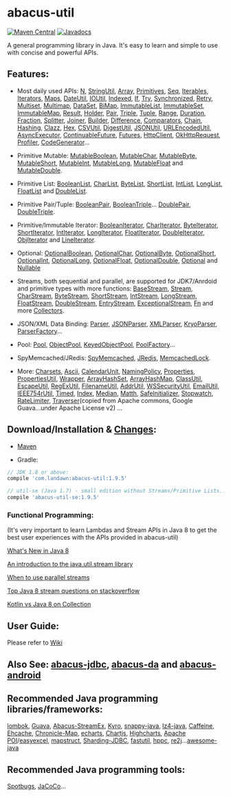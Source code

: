 # abacus-util

[![Maven Central](https://img.shields.io/maven-central/v/com.landawn/abacus-util.svg)](https://maven-badges.herokuapp.com/maven-central/com.landawn/abacus-util/)
[![Javadocs](https://www.javadoc.io/badge/com.landawn/abacus-util.svg)](https://www.javadoc.io/doc/com.landawn/abacus-util)

A general programming library in Java. It's easy to learn and simple to use with concise and powerful APIs.

## Features:

* Most daily used APIs: [N](https://cdn.staticaly.com/gh/landawn/abacus-util/master/docs/N_view.html), 
[StringUtil](https://cdn.staticaly.com/gh/landawn/abacus-util/master/docs/StringUtil_view.html), 
[Array](https://cdn.staticaly.com/gh/landawn/abacus-util/master/docs/Array_view.html), 
[Primitives](https://cdn.staticaly.com/gh/landawn/abacus-util/master/docs/Primitives_view.html), 
[Seq](https://cdn.staticaly.com/gh/landawn/abacus-util/master/docs/Seq_view.html), 
[Iterables](https://cdn.staticaly.com/gh/landawn/abacus-util/master/docs/Iterables_view.html),
[Iterators](https://cdn.staticaly.com/gh/landawn/abacus-util/master/docs/Iterators_view.html),
[Maps](https://cdn.staticaly.com/gh/landawn/abacus-util/master/docs/Maps_view.html), 
[DateUtil](https://cdn.staticaly.com/gh/landawn/abacus-util/master/docs/DateUtil_view.html), 
[IOUtil](https://cdn.staticaly.com/gh/landawn/abacus-util/master/docs/IOUtil_view.html), 
[Indexed](https://cdn.staticaly.com/gh/landawn/abacus-util/master/docs/Indexed_view.html), 
[If](https://cdn.staticaly.com/gh/landawn/abacus-util/master/docs/If_view.html), 
[Try](https://cdn.staticaly.com/gh/landawn/abacus-util/master/docs/Try_view.html), 
[Synchronized](https://cdn.staticaly.com/gh/landawn/abacus-util/master/docs/Synchronized_view.html), 
[Retry](https://cdn.staticaly.com/gh/landawn/abacus-util/master/docs/Retry_view.html), 
[Multiset](https://cdn.staticaly.com/gh/landawn/abacus-util/master/docs/Multiset_view.html), 
[Multimap](https://cdn.staticaly.com/gh/landawn/abacus-util/master/docs/Multimap_view.html),
[DataSet](https://cdn.staticaly.com/gh/landawn/abacus-util/master/docs/DataSet_view.html), 
[BiMap](https://cdn.staticaly.com/gh/landawn/abacus-util/master/docs/BiMap_view.html), 
[ImmutableList](https://cdn.staticaly.com/gh/landawn/abacus-util/master/docs/ImmutableList_view.html), 
[ImmutableSet](https://cdn.staticaly.com/gh/landawn/abacus-util/master/docs/ImmutableSet_view.html), 
[ImmutableMap](https://cdn.staticaly.com/gh/landawn/abacus-util/master/docs/ImmutableMap_view.html), 
[Result](https://cdn.staticaly.com/gh/landawn/abacus-util/master/docs/Result_view.html), 
[Holder](https://cdn.staticaly.com/gh/landawn/abacus-util/master/docs/Holder_view.html), 
[Pair](https://cdn.staticaly.com/gh/landawn/abacus-util/master/docs/Pair_view.html), 
[Triple](https://cdn.staticaly.com/gh/landawn/abacus-util/master/docs/Triple_view.html), 
[Tuple](https://cdn.staticaly.com/gh/landawn/abacus-util/master/docs/Tuple_view.html), 
[Range](https://cdn.staticaly.com/gh/landawn/abacus-util/master/docs/Range_view.html), 
[Duration](https://cdn.staticaly.com/gh/landawn/abacus-util/master/docs/Duration_view.html), 
[Fraction](https://cdn.staticaly.com/gh/landawn/abacus-util/master/docs/Fraction_view.html), 
[Splitter](https://cdn.staticaly.com/gh/landawn/abacus-util/master/docs/Splitter_view.html), 
[Joiner](https://cdn.staticaly.com/gh/landawn/abacus-util/master/docs/Joiner_view.html), 
[Builder](https://cdn.staticaly.com/gh/landawn/abacus-util/master/docs/Builder_view.html), 
[Difference](https://cdn.staticaly.com/gh/landawn/abacus-util/master/docs/Difference_view.html),
[Comparators](https://cdn.staticaly.com/gh/landawn/abacus-util/master/docs/Comparators_view.html),
[Chain](https://cdn.staticaly.com/gh/landawn/abacus-util/master/docs/Chain_view.html), 
[Hashing](https://cdn.staticaly.com/gh/landawn/abacus-util/master/docs/Hashing_view.html), 
[Clazz](https://cdn.staticaly.com/gh/landawn/abacus-util/master/docs/Clazz_view.html), 
[Hex](https://cdn.staticaly.com/gh/landawn/abacus-util/master/docs/Hex_view.html), 
[CSVUtil](https://cdn.staticaly.com/gh/landawn/abacus-util/master/docs/CSVUtil_view.html), 
[DigestUtil](https://cdn.staticaly.com/gh/landawn/abacus-util/master/docs/DigestUtil_view.html), 
[JSONUtil](https://cdn.staticaly.com/gh/landawn/abacus-util/master/docs/JSONUtil_view.html), 
[URLEncodedUtil](https://cdn.staticaly.com/gh/landawn/abacus-util/master/docs/URLEncodedUtil_view.html), 
[AsyncExecutor](https://cdn.staticaly.com/gh/landawn/abacus-util/master/docs/AsyncExecutor_view.html), 
[ContinuableFuture](https://cdn.staticaly.com/gh/landawn/abacus-util/master/docs/ContinuableFuture_view.html), 
[Futures](https://cdn.staticaly.com/gh/landawn/abacus-util/master/docs/Futures_view.html), 
[HttpClient](https://cdn.staticaly.com/gh/landawn/abacus-util/master/docs/HttpClient_view.html), 
[OkHttpRequest](https://cdn.staticaly.com/gh/landawn/abacus-util/master/docs/OkHttpRequest_view.html), 
[Profiler](https://cdn.staticaly.com/gh/landawn/abacus-util/master/docs/Profiler_view.html), 
[CodeGenerator](https://cdn.staticaly.com/gh/landa.wn/abacus-util/master/docs/CodeGenerator_view.html)...

* Primitive Mutable: 
[MutableBoolean](https://cdn.staticaly.com/gh/landawn/abacus-util/master/docs/MutableBoolean_view.html), 
[MutableChar](https://cdn.staticaly.com/gh/landawn/abacus-util/master/docs/MutableChar_view.html), 
[MutableByte](https://cdn.staticaly.com/gh/landawn/abacus-util/master/docs/MutableByte_view.html), 
[MutableShort](https://cdn.staticaly.com/gh/landawn/abacus-util/master/docs/MutableShort_view.html), 
[MutableInt](https://cdn.staticaly.com/gh/landawn/abacus-util/master/docs/MutableInt_view.html), 
[MutableLong](https://cdn.staticaly.com/gh/landawn/abacus-util/master/docs/MutableLong_view.html), 
[MutableFloat](https://cdn.staticaly.com/gh/landawn/abacus-util/master/docs/MutableFloat_view.html) and 
[MutableDouble](https://cdn.staticaly.com/gh/landawn/abacus-util/master/docs/MutableDouble_view.html).

* Primitive List: 
[BooleanList](https://cdn.staticaly.com/gh/landawn/abacus-util/master/docs/BooleanList_view.html), 
[CharList](https://cdn.staticaly.com/gh/landawn/abacus-util/master/docs/CharList_view.html), 
[ByteList](https://cdn.staticaly.com/gh/landawn/abacus-util/master/docs/ByteList_view.html), 
[ShortList](https://cdn.staticaly.com/gh/landawn/abacus-util/master/docs/ShortList_view.html), 
[IntList](https://cdn.staticaly.com/gh/landawn/abacus-util/master/docs/IntList_view.html), 
[LongList](https://cdn.staticaly.com/gh/landawn/abacus-util/master/docs/LongList_view.html), 
[FloatList](https://cdn.staticaly.com/gh/landawn/abacus-util/master/docs/FloatList_view.html) and
[DoubleList](https://cdn.staticaly.com/gh/landawn/abacus-util/master/docs/DoubleList_view.html).

* Primitive Pair/Tuple: 
[BooleanPair](https://cdn.staticaly.com/gh/landawn/abacus-util/master/docs/BooleanPair_view.html),
[BooleanTriple](https://cdn.staticaly.com/gh/landawn/abacus-util/master/docs/BooleanTriple_view.html)... 
[DoublePair](https://cdn.staticaly.com/gh/landawn/abacus-util/master/docs/DoublePair_view.html),
[DoubleTriple](https://cdn.staticaly.com/gh/landawn/abacus-util/master/docs/DoubleTriple_view.html).

* Primitive/Immutable Iterator: 
[BooleanIterator](https://cdn.staticaly.com/gh/landawn/abacus-util/master/docs/BooleanIterator_view.html), 
[CharIterator](https://cdn.staticaly.com/gh/landawn/abacus-util/master/docs/CharIterator_view.html), 
[ByteIterator](https://cdn.staticaly.com/gh/landawn/abacus-util/master/docs/ByteIterator_view.html), 
[ShortIterator](https://cdn.staticaly.com/gh/landawn/abacus-util/master/docs/ShortIterator_view.html), 
[IntIterator](https://cdn.staticaly.com/gh/landawn/abacus-util/master/docs/IntIterator_view.html), 
[LongIterator](https://cdn.staticaly.com/gh/landawn/abacus-util/master/docs/LongIterator_view.html), 
[FloatIterator](https://cdn.staticaly.com/gh/landawn/abacus-util/master/docs/FloatIterator_view.html), 
[DoubleIterator](https://cdn.staticaly.com/gh/landawn/abacus-util/master/docs/DoubleIterator_view.html),
[ObjIterator](https://cdn.staticaly.com/gh/landawn/abacus-util/master/docs/ObjIterator_view.html) and 
[LineIterator](https://cdn.staticaly.com/gh/landawn/abacus-util/master/docs/LineIterator_view.html). 

* Optional: 
[OptionalBoolean](https://cdn.staticaly.com/gh/landawn/abacus-util/master/docs/OptionalBoolean_view.html), 
[OptionalChar](https://cdn.staticaly.com/gh/landawn/abacus-util/master/docs/OptionalChar_view.html), 
[OptionalByte](https://cdn.staticaly.com/gh/landawn/abacus-util/master/docs/OptionalByte_view.html), 
[OptionalShort](https://cdn.staticaly.com/gh/landawn/abacus-util/master/docs/OptionalShort_view.html), 
[OptionalInt](https://cdn.staticaly.com/gh/landawn/abacus-util/master/docs/OptionalInt_view.html), 
[OptionalLong](https://cdn.staticaly.com/gh/landawn/abacus-util/master/docs/OptionalLong_view.html), 
[OptionalFloat](https://cdn.staticaly.com/gh/landawn/abacus-util/master/docs/OptionalFloat_view.html), 
[OptionalDouble](https://cdn.staticaly.com/gh/landawn/abacus-util/master/docs/OptionalDouble_view.html), 
[Optional](https://cdn.staticaly.com/gh/landawn/abacus-util/master/docs/Optional_view.html) and 
[Nullable](https://cdn.staticaly.com/gh/landawn/abacus-util/master/docs/Nullable_view.html)

* Streams, both sequential and parallel, are supported for JDK7/Anrdoid and primitive types with more functions: 
[BaseStream](https://cdn.staticaly.com/gh/landawn/abacus-util/master/docs/BaseStream_view.html), 
[Stream](https://cdn.staticaly.com/gh/landawn/abacus-util/master/docs/Stream_view.html), 
[CharStream](https://cdn.staticaly.com/gh/landawn/abacus-util/master/docs/CharStream_view.html), 
[ByteStream](https://cdn.staticaly.com/gh/landawn/abacus-util/master/docs/ByteStream_view.html), 
[ShortStream](https://cdn.staticaly.com/gh/landawn/abacus-util/master/docs/ShortStream_view.html), 
[IntStream](https://cdn.staticaly.com/gh/landawn/abacus-util/master/docs/IntStream_view.html), 
[LongStream](https://cdn.staticaly.com/gh/landawn/abacus-util/master/docs/LongStream_view.html), 
[FloatStream](https://cdn.staticaly.com/gh/landawn/abacus-util/master/docs/FloatStream_view.html), 
[DoubleStream](https://cdn.staticaly.com/gh/landawn/abacus-util/master/docs/DoubleStream_view.html), 
[EntryStream](https://cdn.staticaly.com/gh/landawn/abacus-util/master/docs/EntryStream_view.html), 
[ExceptionalStream](https://cdn.staticaly.com/gh/landawn/abacus-util/master/docs/ExceptionalStream_view.html), 
[Fn](https://cdn.staticaly.com/gh/landawn/abacus-util/master/docs/Fn_view.html) and more 
[Collectors](https://cdn.staticaly.com/gh/landawn/abacus-util/master/docs/Collectors_view.html).

* JSON/XML Data Binding: 
[Parser](https://cdn.staticaly.com/gh/landawn/abacus-util/master/docs/Parser_view.html), 
[JSONParser](https://cdn.staticaly.com/gh/landawn/abacus-util/master/docs/JSONParser_view.html), 
[XMLParser](https://cdn.staticaly.com/gh/landawn/abacus-util/master/docs/XMLParser_view.html), 
[KryoParser](https://cdn.staticaly.com/gh/landawn/abacus-util/master/docs/KryoParser_view.html), 
[ParserFactory](https://cdn.staticaly.com/gh/landawn/abacus-util/master/docs/ParserFactory_view.html)...

* Pool: 
[Pool](https://cdn.staticaly.com/gh/landawn/abacus-util/master/docs/Pool_view.html), 
[ObjectPool](https://cdn.staticaly.com/gh/landawn/abacus-util/master/docs/ObjectPool_view.html), 
[KeyedObjectPool](https://cdn.staticaly.com/gh/landawn/abacus-util/master/docs/KeyedObjectPool_view.html), 
[PoolFactory](https://cdn.staticaly.com/gh/landawn/abacus-util/master/docs/PoolFactory_view.html)...

* SpyMemcached/JRedis: 
[SpyMemcached](https://cdn.staticaly.com/gh/landawn/abacus-util/master/docs/SpyMemcached_view.html),
[JRedis](https://cdn.staticaly.com/gh/landawn/abacus-util/master/docs/JRedis_view.html), 
[MemcachedLock](https://cdn.staticaly.com/gh/landawn/abacus-util/master/docs/MemcachedLock_view.html).

* More: 
[Charsets](https://static.javadoc.io/com.landawn/abacus-util/1.9.5/com/landawn/abacus/util/Charsets.html),
[Ascii](https://static.javadoc.io/com.landawn/abacus-util/1.9.5/com/landawn/abacus/util/Ascii.html),
[CalendarUnit](https://static.javadoc.io/com.landawn/abacus-util/1.9.5/com/landawn/abacus/util/CalendarUnit.html),
[NamingPolicy](https://static.javadoc.io/com.landawn/abacus-util/1.9.5/com/landawn/abacus/util/NamingPolicy.html), 
[Properties](https://static.javadoc.io/com.landawn/abacus-util/1.9.5/com/landawn/abacus/util/Properties.html),
[PropertiesUtil](https://static.javadoc.io/com.landawn/abacus-util/1.9.5/com/landawn/abacus/util/PropertiesUtil.html),
[Wrapper](https://static.javadoc.io/com.landawn/abacus-util/1.9.5/com/landawn/abacus/util/Wrapper.html),
[ArrayHashSet](https://static.javadoc.io/com.landawn/abacus-util/1.9.5/com/landawn/abacus/util/ArrayHashSet.html),
[ArrayHashMap](https://static.javadoc.io/com.landawn/abacus-util/1.9.5/com/landawn/abacus/util/ArrayHashMap.html),
[ClassUtil](https://static.javadoc.io/com.landawn/abacus-util/1.9.5/com/landawn/abacus/util/ClassUtil.html),
[EscapeUtil](https://static.javadoc.io/com.landawn/abacus-util/1.9.5/com/landawn/abacus/util/EscapeUtil.html),
[RegExUtil](https://static.javadoc.io/com.landawn/abacus-util/1.9.5/com/landawn/abacus/util/RegExUtil.html),
[FilenameUtil](https://static.javadoc.io/com.landawn/abacus-util/1.9.5/com/landawn/abacus/util/FilenameUtil.html),
[AddrUtil](https://static.javadoc.io/com.landawn/abacus-util/1.9.5/com/landawn/abacus/util/AddrUtil.html),
[WSSecurityUtil](https://static.javadoc.io/com.landawn/abacus-util/1.9.5/com/landawn/abacus/util/WSSecurityUtil.html),
[EmailUtil](https://static.javadoc.io/com.landawn/abacus-util/1.9.5/com/landawn/abacus/util/EmailUtil.html),
[IEEE754rUtil](https://static.javadoc.io/com.landawn/abacus-util/1.9.5/com/landawn/abacus/util/IEEE754rUtil.html),
[Timed](https://static.javadoc.io/com.landawn/abacus-util/1.9.5/com/landawn/abacus/util/Timed.html),
[Index](https://static.javadoc.io/com.landawn/abacus-util/1.9.5/com/landawn/abacus/util/Index.html),
[Median](https://static.javadoc.io/com.landawn/abacus-util/1.9.5/com/landawn/abacus/util/Median.html),
[Matth](https://static.javadoc.io/com.landawn/abacus-util/1.9.5/com/landawn/abacus/util/Matth.html),
[SafeInitializer](https://static.javadoc.io/com.landawn/abacus-util/1.9.5/com/landawn/abacus/util/SafeInitializer.html),
[Stopwatch](https://static.javadoc.io/com.landawn/abacus-util/1.9.5/com/landawn/abacus/util/Stopwatch.html),
[RateLimiter](https://static.javadoc.io/com.landawn/abacus-util/1.9.5/com/landawn/abacus/util/RateLimiter.html),
[Traverser](https://static.javadoc.io/com.landawn/abacus-util/1.9.5/com/landawn/abacus/guava/Traverser.html)(copied from Apache commons, Google Guava...under Apache License v2) ...


## Download/Installation & [Changes](https://github.com/landawn/abacus-util/blob/master/CHANGES.md):

* [Maven](http://search.maven.org/#search%7Cga%7C1%7Cg%3A%22com.landawn%22)

* Gradle:
```gradle
// JDK 1.8 or above:
compile 'com.landawn:abacus-util:1.9.5' 

// util-se (Java 1.7) - small edition without Streams/Primitive Lists... Mostly it's for abacus-android.
compile 'abacus-util-se:1.9.5'
```


### Functional Programming:
(It's very important to learn Lambdas and Stream APIs in Java 8 to get the best user experiences with the APIs provided in abacus-util)

[What's New in Java 8](https://leanpub.com/whatsnewinjava8/read)

[An introduction to the java.util.stream library](https://www.ibm.com/developerworks/library/j-java-streams-1-brian-goetz/index.html)

[When to use parallel streams](http://gee.cs.oswego.edu/dl/html/StreamParallelGuidance.html)

[Top Java 8 stream questions on stackoverflow](./Top_java_8_stream_questions_so.md)

[Kotlin vs Java 8 on Collection](./Java_Kotlin.md)


## User Guide:
Please refer to [Wiki](https://github.com/landawn/abacus-util/wiki)


## Also See: [abacus-jdbc](https://github.com/landawn/abacus-jdbc), [abacus-da](https://github.com/landawn/abacus-da) and [abacus-android](https://github.com/landawn/abacus-android)


## Recommended Java programming libraries/frameworks:
[lombok](https://github.com/rzwitserloot/lombok), [Guava](https://github.com/google/guava), [Abacus-StreamEx](https://github.com/landawn/streamex), [Kyro](https://github.com/EsotericSoftware/kryo), [snappy-java](https://github.com/xerial/snappy-java), [lz4-java](https://github.com/lz4/lz4-java), [Caffeine](https://github.com/ben-manes/caffeine), [Ehcache](http://www.ehcache.org/), [Chronicle-Map](https://github.com/OpenHFT/Chronicle-Map), [echarts](https://github.com/apache/incubator-echarts), 
[Chartjs](https://github.com/chartjs/Chart.js), [Highcharts](https://www.highcharts.com/blog/products/highcharts/), [Apache POI](https://github.com/apache/poi)/[easyexcel](https://github.com/alibaba/easyexcel), [mapstruct](https://github.com/mapstruct/mapstruct), [Sharding-JDBC](https://github.com/apache/incubator-shardingsphere), [fastutil](https://github.com/vigna/fastutil), [hppc](https://github.com/carrotsearch/hppc), [re2j](https://github.com/google/re2j)...[awesome-java](https://github.com/akullpp/awesome-java)

## Recommended Java programming tools:
[Spotbugs](https://github.com/spotbugs/spotbugs), [JaCoCo](https://www.eclemma.org/jacoco/)...

